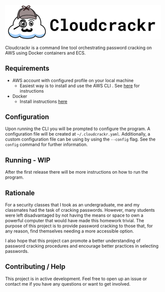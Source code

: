 <img src="https://raw.githubusercontent.com/Nineluj/cloudcrackr/master/.github/images/banner.png" alt="logo"/>

Cloudcrackr is a command line tool orchestrating password cracking on AWS using Docker containers and ECS.

## Requirements
* AWS account with configured profile on your local machine
    * Easiest way is to install and use the AWS CLI . See [here](https://docs.aws.amazon.com/cli/latest/userguide/cli-chap-configure.html) for instructions
* Docker
    * Install instructions [here](https://docs.docker.com/engine/install/)

## Configuration
Upon running the CLI you will be prompted to configure the program. A configuration file will be
created at `~/.cloudcrackr.yaml`. Additionally, a custom configuration file can be using
by using the `--config` flag. See the `config` command for further information.

## Running - WIP
After the first release there will be more instructions on how to run the program.


## Rationale
For a security classes that I took as an undergraduate,
me and my classmates had the task of cracking passwords. However, many students were left disadvantaged
by not having the means or space to own a powerful computer that would have made this homework trivial.
The purpose of this project is to provide password cracking to those that, for any reason,
find themselves needing a more accessible option.

I also hope that this project can promote a better understanding of password cracking procedures
and encourage better practices in selecting passwords. 

## Contributing / Help
This project is in active development. Feel free to open up an issue or
contact me if you have any questions or want to get involved.